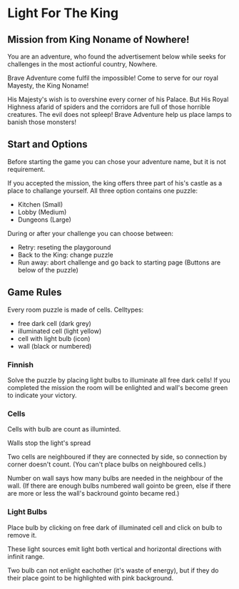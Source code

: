 # Light For The King

## Mission from King Noname of Nowhere!

You are an adventure, who found the advertisement below while seeks for challenges in the most actionful country, Nowhere.

Brave Adventure come fulfil the impossible! 
Come to serve for our royal Mayesty, the King Noname!

His Majesty's wish is to overshine every corner of his Palace. But His Royal Highness afarid of spiders and the corridors are full of those horrible creatures. The evil does not spleep! Brave Adventure help us place lamps to banish those monsters!

##  Start and Options

Before starting the game you can chose your adventure name, but it is not requirement.

If you accepted the mission, the king offers three part of his's castle as a place to challange yourself.
All three option contains one puzzle:
- Kitchen (Small)
- Lobby (Medium)
- Dungeons (Large)

During or after your challenge you can choose between:
- Retry: reseting the playgoround
- Back to the King: change puzzle
- Run away: abort challenge and go back to starting page
(Buttons are below of the puzzle)

## Game Rules

Every room puzzle is made of cells.
Celltypes:
- free dark cell (dark grey)
- illuminated cell (light yellow)
- cell with light bulb (icon)
- wall (black or numbered)

### Finnish
Solve the puzzle by placing light bulbs to illuminate all free dark cells!
If you completed the mission the room will be enlighted and wall's become green to indicate your victory.

### Cells

Cells with bulb are count as illuminted.

Walls stop the light's spread

Two cells are neighboured if they are connected by side, so connection by corner doesn't count. (You can't place bulbs on neighboured cells.)

Number on wall says how many bulbs are needed in the neighbour of the wall. (If there are enough bulbs numbered wall gointo be green, else if there are more or less the wall's backround gointo became red.)

### Light Bulbs

Place bulb by clicking on free dark of illuminated cell and click on bulb to remove it.

These light sources emit light both vertical and horizontal directions with infinit range.

Two bulb can not enlight eachother (it's waste of energy), but if they do their place goint to be highlighted with pink background.


